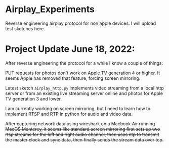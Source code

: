 # Airplay_Experiments
Reverse engineering airplay protocol for non apple devices. I will upload test sketches here.

# Project Update June 18, 2022:
After reverse engineering the protocol for a while I know a couple of things:  

PUT requests for photos don't work on Apple TV generation 4 or higher. It seems Apple has removed that feature, forcing screen mirroring.   

Latest sketch `airplay_http.py` implements video streaming from a local http server or from an existing live streaming server online and photos for Apple TV generation 3 and lower.  

I am currently working on screen mirroring, but I need to learn how to implement RTSP and RTP in python for audio and video data.  

~~After capturing network data using wireshark on a Macbook Air running MacOS Monterey, it seems like standard screen mirroring first sets up two rtsp streams for the left and right audio channel, then uses ntp to transmit the master clock and sync data, then finally sends the stream data over tcp.~~  
